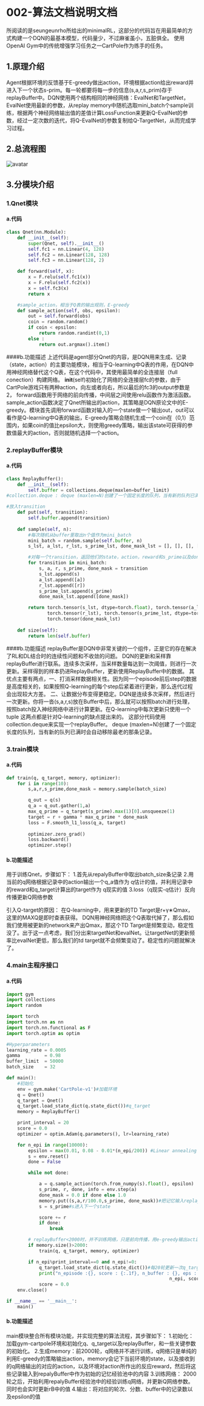 # 002-算法文档说明文档
所阅读的是seungeunrho所给出的minimalRL，这部分的代码旨在用最简单的方式构建一个DQN的最基本模型，代码量少，不过麻雀虽小，五脏俱全。
使用OpenAI Gym中的传统增强学习任务之一CartPole作为练手的任务。
## 1.原理介绍
Agent根据环境的反馈基于E-greedy做出action，环境根据action给出reward并进入下一个状态s-prim。每一轮都要将每一步的信息(s,a,r,s_prim)存于replayBuffer中。DQN使用两个结构相同的神经网络：EvalNet和TargetNet，EvalNet使用最新的参数，从replay memory中随机选取mini_batch个sample训练，根据两个神经网络输出值的差值计算LossFunction来更新Q-EvalNet的参数，经过一定次数的迭代，将Q-EvalNet的参数复制给Q-TargetNet，从而完成学习过程。
## 2.总流程图
![avatar](DQN_struct.png)
## 3.分模块介绍
### 1.Qnet模块
#### a.代码
```python
class Qnet(nn.Module):
    def __init__(self):
        super(Qnet, self).__init__()
        self.fc1 = nn.Linear(4, 128)
        self.fc2 = nn.Linear(128, 128)
        self.fc3 = nn.Linear(128, 2)

    def forward(self, x):
        x = F.relu(self.fc1(x))
        x = F.relu(self.fc2(x))
        x = self.fc3(x)
        return x

    #sample_action，相当于Q表的输出规则，E-greedy
    def sample_action(self, obs, epsilon):
        out = self.forward(obs)
        coin = random.random()
        if coin < epsilon:
            return random.randint(0,1)
        else : 
            return out.argmax().item()

```
####b.功能描述
上述代码是agent部分Qnet的内容，是DQN用来生成、记录（state，action）的主要功能模块，相当于Q-learning中Q表的作用，在DQN中用神经网络替代这个Q表，在这个代码中，其使用最简单的全连接层（full conection）构建网络。
__init__(self)初始化了网络的全连接层fc的参数，由于CartPole游戏只有两种action，向左或者向右，所以最后的fc3的output参数是2，
forward函数用于网络的前向传播，中间层之间使用relu函数作为激活函数。
sample_action函数决定了Qnet所输出的action，其策略是DQN原论文中的E-greedy。模块首先调用forward函数对输入的一个state做一个输出out，out可以看作是Q-learning中Q表的输出，E-greedy策略会随机生成一个coin在（0,1）范围内，如果coin的值比epsilon大，则使用greedy策略，输出该state可获得的参数值最大的action，否则就随机选择一个action。

### 2.replayBuffer模块
#### a.代码
```python
class ReplayBuffer():
    def __init__(self):
        self.buffer = collections.deque(maxlen=buffer_limit)
#collection.deque : deque (maxlen=N)创建了一个固定长度的队列，当有新的队列已满时会自动移除最老的那条记录。

#放入transition
    def put(self, transition):
        self.buffer.append(transition)
    
    def sample(self, n):
        #每次随机从buffer里取出n个值作为mini_batch
        mini_batch = random.sample(self.buffer, n)
        s_lst, a_lst, r_lst, s_prime_lst, done_mask_lst = [], [], [], [], []

        #对每一个transition，返回他们的state，action，reward和s_prime以及done_mask
        for transition in mini_batch:
            s, a, r, s_prime, done_mask = transition
            s_lst.append(s)
            a_lst.append([a])
            r_lst.append([r])
            s_prime_lst.append(s_prime)
            done_mask_lst.append([done_mask])

        return torch.tensor(s_lst, dtype=torch.float), torch.tensor(a_lst), \
               torch.tensor(r_lst), torch.tensor(s_prime_lst, dtype=torch.float), \
               torch.tensor(done_mask_lst)
    
    def size(self):
        return len(self.buffer)
```
####b.功能描述
replayBuffer是DQN中非常关键的一个组件，正是它的存在解决了RL和DL结合时的连续性问题和不收敛的问题。
DQN的更新和采样靠replayBuffer进行联系。连续多次采样，当采样数量每达到一次阈值，则进行一次更新。采样得到的样本扔进ReplayBuffer，更新使用ReplayBuffer中的数据。
其优点主要有两点，一、打消采样数据相关性。因为同一个episode前后step的数据是高度相关的，如果按照Q-learning的每个step后紧着进行更新，那么迭代过程会出现较大方差。
二、让数据分布变得更稳定。DQN是连续多次采样，然后进行一次更新。你将一沓(s,a,r,s)放在Buffer中后，那么就可以按照batch进行处理，按照batch投入神经网络中进行计算更新。在Q-learning中每次更新只使用一个tuple
这两点都是针对Q-learning的缺点提出来的。
这部分代码使用collection.deque来实现一个replayBuffer。 deque (maxlen=N)创建了一个固定长度的队列，当有新的队列已满时会自动移除最老的那条记录。

### 3.train模块
#### a.代码
```python
def train(q, q_target, memory, optimizer):
    for i in range(10):
        s,a,r,s_prime,done_mask = memory.sample(batch_size)

        q_out = q(s)
        q_a = q_out.gather(1,a)
        max_q_prime = q_target(s_prime).max(1)[0].unsqueeze(1)
        target = r + gamma * max_q_prime * done_mask
        loss = F.smooth_l1_loss(q_a, target)
        
        optimizer.zero_grad()
        loss.backward()
        optimizer.step()
```
#### b.功能描述
用于训练Qnet，步骤如下：
1.首先从repalyBuffer中取出batch_size条记录
2.用当前的q网络根据记录中的action输出一个q_a值作为 q估计的值，并利用记录中的reward和q_target计算出的target作为 q现实的值
3.loss（q现实-q估计）反向传播更新Q网络参数

引入Q-target的原因：
在Q-learning中，用来更新的TD Target是r+γ∗Qmax，这里的MAXQ是即时查表获得。
DQN用神经网络把这个Q表取代掉了，那么假如我们使用被更新的network来产出Qmax，那这个TD Target是频繁变动，稳定性没了。出于这一点考虑，我们分出来targetNet和evalNet。让targetNet的更新频率比evalNet更低，那么我们的td target就不会频繁变动了。稳定性的问题就解决了。

### 4.main主程序接口
#### a.代码
```python
import gym
import collections
import random

import torch
import torch.nn as nn
import torch.nn.functional as F
import torch.optim as optim

#Hyperparameters
learning_rate = 0.0005
gamma         = 0.98
buffer_limit  = 50000
batch_size    = 32

def main():
    #初始化
    env = gym.make('CartPole-v1')#加载环境
    q = Qnet()
    q_target = Qnet()
    q_target.load_state_dict(q.state_dict())#q_target
    memory = ReplayBuffer()

    print_interval = 20
    score = 0.0  
    optimizer = optim.Adam(q.parameters(), lr=learning_rate)

    for n_epi in range(10000):
        epsilon = max(0.01, 0.08 - 0.01*(n_epi/200)) #Linear annealing from 8% to 1%
        s = env.reset()
        done = False

        while not done:

            a = q.sample_action(torch.from_numpy(s).float(), epsilon)      
            s_prime, r, done, info = env.step(a)
            done_mask = 0.0 if done else 1.0
            memory.put((s,a,r/100.0,s_prime, done_mask))#把记忆输入replayBuffer
            s = s_prime#s进入下一个state

            score += r
            if done:
                break

        # replayBuffer<2000时，并不训练网络，只是前向传播，用e-greedy输出action
        if memory.size()>2000:
            train(q, q_target, memory, optimizer)

        if n_epi%print_interval==0 and n_epi!=0:
            q_target.load_state_dict(q.state_dict())#每20轮更新一次q_target的参数
            print("n_episode :{}, score : {:.1f}, n_buffer : {}, eps : {:.1f}%".format(
                                                            n_epi, score/print_interval, memory.size(), epsilon*100))
            score = 0.0
    env.close()

if __name__ == '__main__':
    main()
```

#### b.功能描述
main模块整合所有模块功能，并实现完整的算法流程，其步骤如下：
1.初始化：加载gym-cartpole环境和初始化q、q_target以及replayBuffer，和一些关键参数的初始化。
2.生成memory：前2000轮，q网络并不进行训练，q网络只是单纯的利用E-greedy的策略输出action，memory会记下当前环境的state，以及接收到的q网络输出的对应的action，以及环境对action所作出的反应reward，然后将这些记录输入到repalyBuffer中作为初始的记忆经验池中的内容
3.训练网络：
2000轮之后，开始利用repalyBuffer经验池中的经验训练q网络，并更新Q网络参数。同时也会实时更新rB中的值
4.输出：将对应的轮次、分数、buffer中的记录数以及epsilon的值